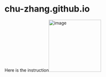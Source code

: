 # chu-zhang.github.io

Here is the instruction<img width="172" alt="image" src="https://github.com/chu-zhang/chu-zhang.github.io/assets/82868869/4cecdebb-c5cc-4854-807a-84470364f77f">

